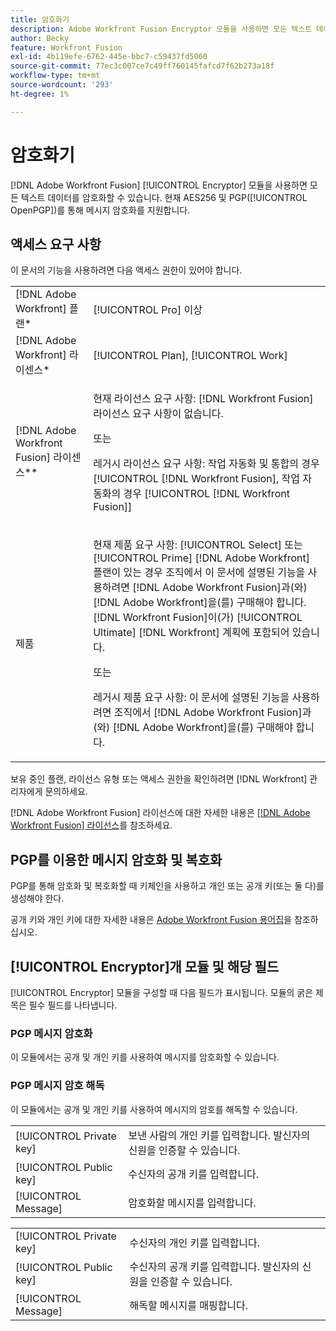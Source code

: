 ```yaml
---
title: 암호화기
description: Adobe Workfront Fusion Encryptor 모듈을 사용하면 모든 텍스트 데이터를 암호화할 수 있습니다. 현재 AES256 및 PGP(OpenPGP)를 통해 메시지 암호화를 지원합니다.
author: Becky
feature: Workfront Fusion
exl-id: 4b119efe-6762-445e-bbc7-c59437fd5060
source-git-commit: 77ec3c007ce7c49ff760145fafcd7f62b273a18f
workflow-type: tm+mt
source-wordcount: '293'
ht-degree: 1%

---
```


# 암호화기

[!DNL Adobe Workfront Fusion] [!UICONTROL Encryptor] 모듈을 사용하면 모든 텍스트 데이터를 암호화할 수 있습니다. 현재 AES256 및 PGP([!UICONTROL OpenPGP])를 통해 메시지 암호화를 지원합니다.

## 액세스 요구 사항

이 문서의 기능을 사용하려면 다음 액세스 권한이 있어야 합니다.

<table style="table-layout:auto"> 
 <col> 
 <col> 
 <tbody> 
  <tr> 
   <td role="rowheader">[!DNL Adobe Workfront] 플랜*</td>
  <td> <p>[!UICONTROL Pro] 이상</p> </td>
  </tr> 
  <tr data-mc-conditions=""> 
   <td role="rowheader">[!DNL Adobe Workfront] 라이센스*</td>
   <td> <p>[!UICONTROL Plan], [!UICONTROL Work]</p> </td> 
  </tr> 
  <tr> 
   <td role="rowheader">[!DNL Adobe Workfront Fusion] 라이센스**</td> 
   <td>
   <p>현재 라이선스 요구 사항: [!DNL Workfront Fusion] 라이선스 요구 사항이 없습니다.</p>
   <p>또는</p>
   <p>레거시 라이선스 요구 사항: 작업 자동화 및 통합의 경우 [!UICONTROL [!DNL Workfront Fusion], 작업 자동화의 경우 [!UICONTROL [!DNL Workfront Fusion]]</p>
   </td> 
  </tr> 
  <tr> 
   <td role="rowheader">제품</td> 
   <td>
   <p>현재 제품 요구 사항: [!UICONTROL Select] 또는 [!UICONTROL Prime] [!DNL Adobe Workfront] 플랜이 있는 경우 조직에서 이 문서에 설명된 기능을 사용하려면 [!DNL Adobe Workfront Fusion]과(와) [!DNL Adobe Workfront]을(를) 구매해야 합니다. [!DNL Workfront Fusion]이(가) [!UICONTROL Ultimate] [!DNL Workfront] 계획에 포함되어 있습니다.</p>
   <p>또는</p>
   <p>레거시 제품 요구 사항: 이 문서에 설명된 기능을 사용하려면 조직에서 [!DNL Adobe Workfront Fusion]과(와) [!DNL Adobe Workfront]을(를) 구매해야 합니다.</p>
   </td> 
  </tr> 
 </tbody> 
</table>

보유 중인 플랜, 라이선스 유형 또는 액세스 권한을 확인하려면 [!DNL Workfront] 관리자에게 문의하세요.

[!DNL Adobe Workfront Fusion] 라이선스에 대한 자세한 내용은 [[!DNL Adobe Workfront Fusion] 라이선스](/help/workfront-fusion/set-up-and-manage-workfront-fusion/licensing-operations-overview/license-automation-vs-integration.md)를 참조하세요.

## PGP를 이용한 메시지 암호화 및 복호화

PGP를 통해 암호화 및 복호화할 때 키체인을 사용하고 개인 또는 공개 키(또는 둘 다)를 생성해야 한다.

공개 키와 개인 키에 대한 자세한 내용은 [Adobe Workfront Fusion 용어집](/help/workfront-fusion/get-started-with-fusion/understand-fusion/fusion-glossary.md)을 참조하십시오. <!--For more information on keychains, see [Keys in [!DNL Adobe Workfront Fusion]]().-->

## [!UICONTROL Encryptor]개 모듈 및 해당 필드

[!UICONTROL Encryptor] 모듈을 구성할 때 다음 필드가 표시됩니다. 모듈의 굵은 제목은 필수 필드를 나타냅니다.

### PGP 메시지 암호화

이 모듈에서는 공개 및 개인 키를 사용하여 메시지를 암호화할 수 있습니다.

<table style="table-layout:auto">
    <tr>
        <td>[!UICONTROL Private key]</td>
        <td>보낸 사람의 개인 키를 입력합니다. 발신자의 신원을 인증할 수 있습니다.</td>
    </tr>
    <tr>
        <td>[!UICONTROL Public key]</td>
        <td>수신자의 공개 키를 입력합니다.</td>
    </tr>
    <tr>
        <td>[!UICONTROL Message]</td>
        <td>암호화할 메시지를 입력합니다.</td>
    </tr>

### PGP 메시지 암호 해독

이 모듈에서는 공개 및 개인 키를 사용하여 메시지의 암호를 해독할 수 있습니다.

<table style="table-layout:auto">
    <tr>
        <td>[!UICONTROL Private key]</td>
        <td>수신자의 개인 키를 입력합니다.</td>
    </tr>
    <tr>
        <td>[!UICONTROL Public key]</td>
        <td>수신자의 공개 키를 입력합니다. 발신자의 신원을 인증할 수 있습니다.</td>
    </tr>
    <tr>
        <td>[!UICONTROL Message]</td>
        <td>해독할 메시지를 매핑합니다.</td>
    </tr>
</table>
